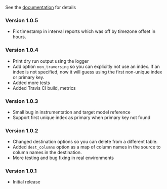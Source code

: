 See the [documentation](http://bkayser.github.io/cleansweep) for details

### Version 1.0.5

* Fix timestamp in interval reports which was off by timezone offset in hours.

### Version 1.0.4

* Print dry run output using the logger
* Add option `non_traversing` so you can explicitly not use an index.  If an index
  is not specified, now it will guess using the first non-unique index or primary key.
* Added more tests
* Added Travis CI build, metrics

### Version 1.0.3

* Small bug in instrumentation and target model reference
* Support first unique index as primary when primary key not found

### Version 1.0.2

* Changed destination options so you can delete from a different table.
* Added `dest_columns` option as a map of column names in the source to column names in the destination.
* More testing and bug fixing in real environments

### Version 1.0.1

* Initial release

